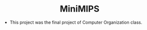 <h1 align="center"> MiniMIPS </h1>

* This project was the final project of Computer Organization class.